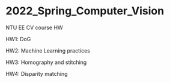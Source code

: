 # 2022_Spring_Computer_Vision
NTU EE CV course HW

HW1: DoG

HW2: Machine Learning practices

HW3: Homography and stitching

HW4: Disparity matching
